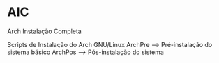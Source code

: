 # AIC
Arch Instalação Completa

Scripts de Instalação do Arch GNU/Linux
ArchPre  --> Pré-instalação do sistema básico
ArchPos --> Pós-instalação do sistema
